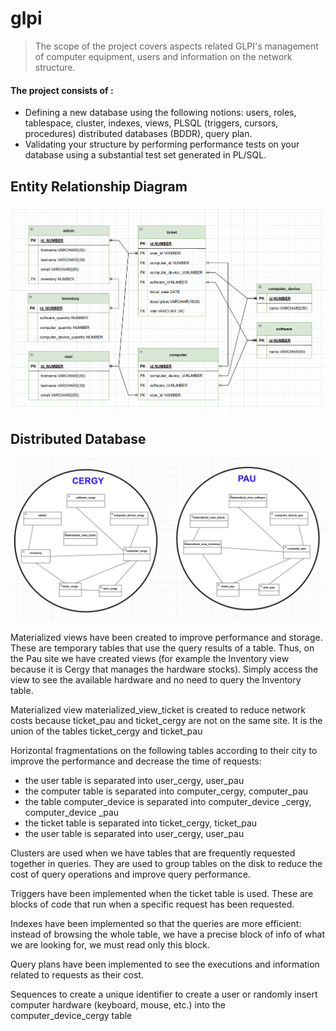 # glpi

> The scope of the project covers aspects related GLPI's management of computer equipment, users and information on the network structure. <br>
#### The project consists of : 
- Defining a new database using the following notions: users, roles, tablespace, cluster, indexes, views, PLSQL (triggers, cursors, procedures) distributed databases (BDDR), query plan.
- Validating your structure by performing performance tests on your database using a substantial test set generated in PL/SQL.

## Entity Relationship Diagram
![Alt Entity Relationship Diagram](./erd.png?raw=true "Entity Relationship Diagram")
## Distributed Database
![Alt Distributed Database](./distributed_database.png?raw=true "Distributed Database")

Materialized views have been created to improve performance and storage. These are temporary tables that use the query results of a table. Thus, on the Pau site we have created views (for example the Inventory view because it is Cergy that manages the hardware stocks). Simply access the view to see the available hardware and no need to query the Inventory table.

Materialized view materialized_view_ticket is created to reduce network costs because ticket_pau and ticket_cergy are not on the same site. It is the union of the tables ticket_cergy and ticket_pau


Horizontal fragmentations on the following tables according to their city to improve the performance and decrease the time of requests: 
- the user table is separated into user_cergy, user_pau
- the computer table is separated into computer_cergy, computer_pau
- the table computer_device is separated into computer_device _cergy, computer_device _pau
- the ticket table is separated into ticket_cergy, ticket_pau
- the user table is separated into user_cergy, user_pau


Clusters are used when we have tables that are frequently requested together in queries. They are used to group tables on the disk to reduce the cost of query operations and improve query performance.

Triggers have been implemented when the ticket table is used. These are blocks of code that run when a specific request has been requested.

Indexes have been implemented so that the queries are more efficient: instead of browsing the whole table, we have a precise block of info of what we are looking for, we must read only this block.

Query plans have been implemented to see the executions and information related to requests as their cost.

Sequences to create a unique identifier to create a user or randomly insert computer hardware (keyboard, mouse, etc.) into the computer_device_cergy table 

